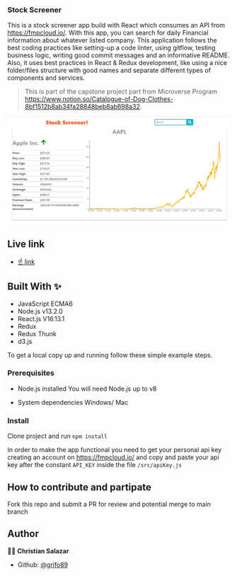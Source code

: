 ### Stock Screener
This is a stock screener app build with React which consumes an API from https://fmpcloud.io/. With this app, you can search for daily Financial information about whatever listed company. This application follows the best coding practices like setting-up a code linter, using gitflow, testing business logic, writing good commit messages and an informative README. Also, it uses best practices in React & Redux development, like using a nice folder/files structure with good names and separate different types of components and services.

> This is part of the capstone project part from Microverse Program https://www.notion.so/Catalogue-of-Dog-Clothes-8bf1512b8ab34fa28848beb8ab698a32.

![screenshot](./Capture.PNG)


## Live link

* [☝ link]()

## Built With ✨

- JavaScript ECMA6
- Node.js v13.2.0
- React.js V16.13.1
- Redux
- Redux Thunk
- d3.js

To get a local copy up and running follow these simple example steps.

### Prerequisites
* Node.js installed
You will need Node.js up to v8

* System dependencies
Windows/ Mac


### Install
Clone project and run
`npm install`

In order to make the app functional you need to get your personal api key creating an account on https://fmpcloud.io/ and copy and paste your api key after the constant `API_KEY` inside the file `/src/apiKey.js`

## How to contribute and partipate
Fork this repo and submit a PR for review and potential merge to main branch



## Author

👨‍💻 **Christian Salazar**

- Github: [@grifo89](https://github.com/grifo89)
